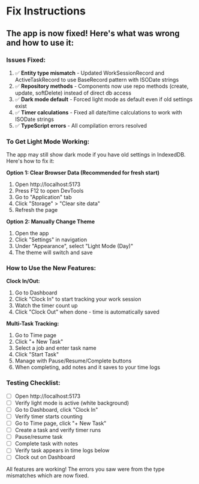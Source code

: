 # Fix Instructions

## The app is now fixed! Here's what was wrong and how to use it:

### Issues Fixed:
1. ✅ **Entity type mismatch** - Updated WorkSessionRecord and ActiveTaskRecord to use BaseRecord pattern with ISODate strings
2. ✅ **Repository methods** - Components now use repo methods (create, update, softDelete) instead of direct db access
3. ✅ **Dark mode default** - Forced light mode as default even if old settings exist
4. ✅ **Timer calculations** - Fixed all date/time calculations to work with ISODate strings
5. ✅ **TypeScript errors** - All compilation errors resolved

### To Get Light Mode Working:

The app may still show dark mode if you have old settings in IndexedDB. Here's how to fix it:

**Option 1: Clear Browser Data (Recommended for fresh start)**
1. Open http://localhost:5173
2. Press F12 to open DevTools
3. Go to "Application" tab
4. Click "Storage" > "Clear site data"
5. Refresh the page

**Option 2: Manually Change Theme**
1. Open the app
2. Click "Settings" in navigation
3. Under "Appearance", select "Light Mode (Day)"
4. The theme will switch and save

### How to Use the New Features:

**Clock In/Out:**
1. Go to Dashboard
2. Click "Clock In" to start tracking your work session
3. Watch the timer count up
4. Click "Clock Out" when done - time is automatically saved

**Multi-Task Tracking:**
1. Go to Time page
2. Click "+ New Task"
3. Select a job and enter task name
4. Click "Start Task"
5. Manage with Pause/Resume/Complete buttons
6. When completing, add notes and it saves to your time logs

### Testing Checklist:
- [ ] Open http://localhost:5173
- [ ] Verify light mode is active (white background)
- [ ] Go to Dashboard, click "Clock In"
- [ ] Verify timer starts counting
- [ ] Go to Time page, click "+ New Task"
- [ ] Create a task and verify timer runs
- [ ] Pause/resume task
- [ ] Complete task with notes
- [ ] Verify task appears in time logs below
- [ ] Clock out on Dashboard

All features are working! The errors you saw were from the type mismatches which are now fixed.
